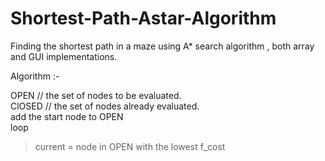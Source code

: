 # Shortest-Path-Astar-Algorithm

Finding the shortest path in a maze using A* search algorithm , both array and GUI implementations. 

Algorithm :- 

OPEN // the set of nodes to be evaluated.                                                                                                   
ClOSED // the set of nodes already evaluated.                                                                                               
add the start node to OPEN                                                                                                                  
loop                                                                                                                                                  
 >  current = node in OPEN with the lowest f_cost                                                                                             
  
